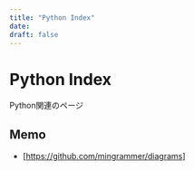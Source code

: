 ```yaml
---
title: "Python Index"
date:
draft: false
---
```

# Python Index

Python関連のページ

## Memo

- [https://github.com/mingrammer/diagrams]
